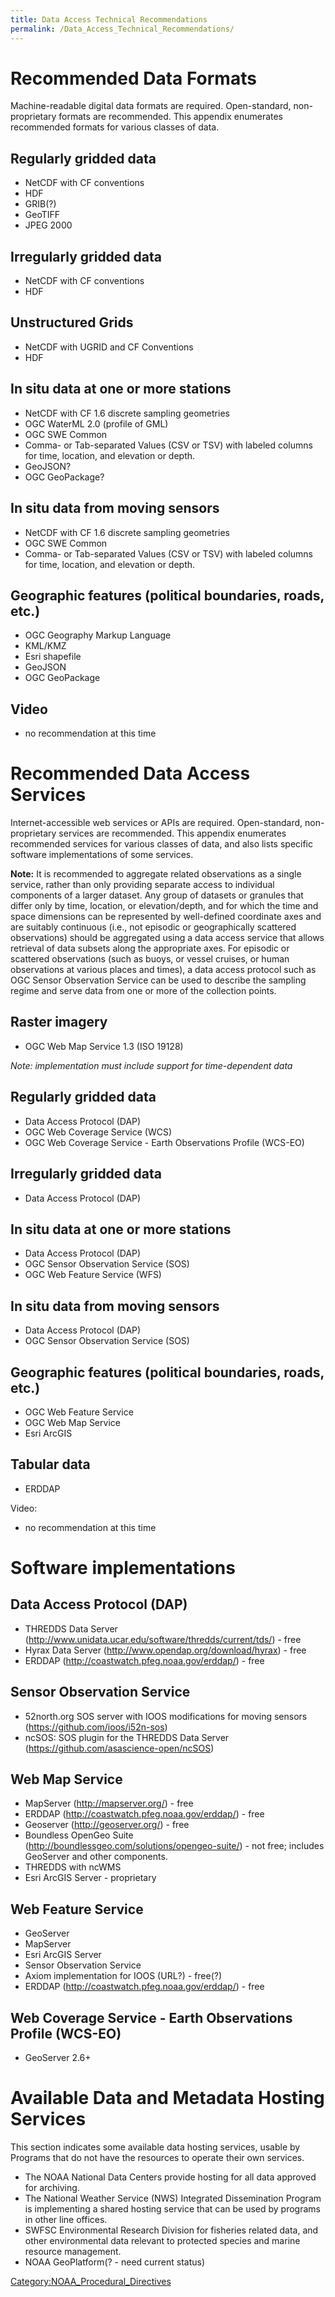 ```yaml
---
title: Data Access Technical Recommendations
permalink: /Data_Access_Technical_Recommendations/
---
```


Recommended Data Formats
========================

Machine-readable digital data formats are required. Open-standard, non-proprietary formats are recommended. This appendix enumerates recommended formats for various classes of data.

Regularly gridded data
----------------------

-   NetCDF with CF conventions
-   HDF
-   GRIB(?)
-   GeoTIFF
-   JPEG 2000

Irregularly gridded data
------------------------

-   NetCDF with CF conventions
-   HDF

Unstructured Grids
------------------

-   NetCDF with UGRID and CF Conventions
-   HDF

In situ data at one or more stations
------------------------------------

-   NetCDF with CF 1.6 discrete sampling geometries
-   OGC WaterML 2.0 (profile of GML)
-   OGC SWE Common
-   Comma- or Tab-separated Values (CSV or TSV) with labeled columns for time, location, and elevation or depth.
-   GeoJSON?
-   OGC GeoPackage?

In situ data from moving sensors
--------------------------------

-   NetCDF with CF 1.6 discrete sampling geometries
-   OGC SWE Common
-   Comma- or Tab-separated Values (CSV or TSV) with labeled columns for time, location, and elevation or depth.

Geographic features (political boundaries, roads, etc.)
-------------------------------------------------------

-   OGC Geography Markup Language
-   KML/KMZ
-   Esri shapefile
-   GeoJSON
-   OGC GeoPackage

Video
-----

-   no recommendation at this time

Recommended Data Access Services
================================

Internet-accessible web services or APIs are required. Open-standard, non-proprietary services are recommended. This appendix enumerates recommended services for various classes of data, and also lists specific software implementations of some services.

**Note:** It is recommended to aggregate related observations as a single service, rather than only providing separate access to individual components of a larger dataset. Any group of datasets or granules that differ only by time, location, or elevation/depth, and for which the time and space dimensions can be represented by well-defined coordinate axes and are suitably continuous (i.e., not episodic or geographically scattered observations) should be aggregated using a data access service that allows retrieval of data subsets along the appropriate axes. For episodic or scattered observations (such as buoys, or vessel cruises, or human observations at various places and times), a data access protocol such as OGC Sensor Observation Service can be used to describe the sampling regime and serve data from one or more of the collection points.

Raster imagery
--------------

-   OGC Web Map Service 1.3 (ISO 19128)

*Note: implementation must include support for time-dependent data*

Regularly gridded data
----------------------

-   Data Access Protocol (DAP)
-   OGC Web Coverage Service (WCS)
-   OGC Web Coverage Service - Earth Observations Profile (WCS-EO)

Irregularly gridded data
------------------------

-   Data Access Protocol (DAP)

In situ data at one or more stations
------------------------------------

-   Data Access Protocol (DAP)
-   OGC Sensor Observation Service (SOS)
-   OGC Web Feature Service (WFS)

In situ data from moving sensors
--------------------------------

-   Data Access Protocol (DAP)
-   OGC Sensor Observation Service (SOS)

Geographic features (political boundaries, roads, etc.)
-------------------------------------------------------

-   OGC Web Feature Service
-   OGC Web Map Service
-   Esri ArcGIS

Tabular data
------------

-   ERDDAP

Video:

-   no recommendation at this time

Software implementations
========================

Data Access Protocol (DAP)
--------------------------

-   THREDDS Data Server (http://www.unidata.ucar.edu/software/thredds/current/tds/) - free
-   Hyrax Data Server (http://www.opendap.org/download/hyrax) - free
-   ERDDAP (http://coastwatch.pfeg.noaa.gov/erddap/) - free

Sensor Observation Service
--------------------------

-   52north.org SOS server with IOOS modifications for moving sensors (https://github.com/ioos/i52n-sos)
-   ncSOS: SOS plugin for the THREDDS Data Server (https://github.com/asascience-open/ncSOS)

Web Map Service
---------------

-   MapServer (http://mapserver.org/) - free
-   ERDDAP (http://coastwatch.pfeg.noaa.gov/erddap/) - free
-   Geoserver (http://geoserver.org/) - free
-   Boundless OpenGeo Suite (http://boundlessgeo.com/solutions/opengeo-suite/) - not free; includes GeoServer and other components.
-   THREDDS with ncWMS
-   Esri ArcGIS Server - proprietary

Web Feature Service
-------------------

-   GeoServer
-   MapServer
-   Esri ArcGIS Server
-   Sensor Observation Service
-   Axiom implementation for IOOS (URL?) - free(?)
-   ERDDAP (http://coastwatch.pfeg.noaa.gov/erddap/) - free

Web Coverage Service - Earth Observations Profile (WCS-EO)
----------------------------------------------------------

-   GeoServer 2.6+

Available Data and Metadata Hosting Services
============================================

This section indicates some available data hosting services, usable by Programs that do not have the resources to operate their own services.

-   The NOAA National Data Centers provide hosting for all data approved for archiving.
-   The National Weather Service (NWS) Integrated Dissemination Program is implementing a shared hosting service that can be used by programs in other line offices.
-   SWFSC Environmental Research Division for fisheries related data, and other environmental data relevant to protected species and marine resource management.
-   NOAA GeoPlatform(? - need current status)

[Category:NOAA_Procedural_Directives](/Category:NOAA_Procedural_Directives "wikilink")